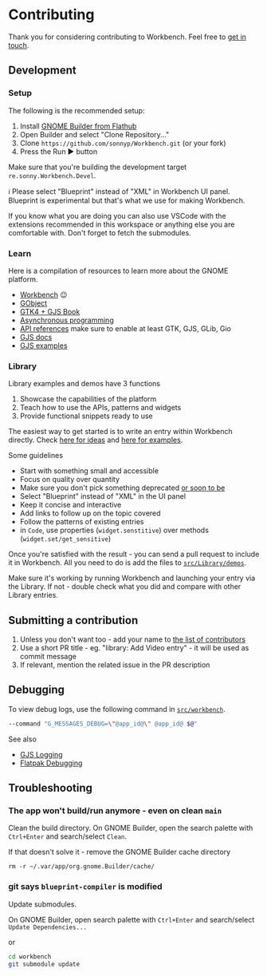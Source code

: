 # Contributing

Thank you for considering contributing to Workbench. Feel free to [get in touch](https://matrix.to/#/%23workbench:gnome.org).

## Development

### Setup

The following is the recommended setup:

1. Install [GNOME Builder from Flathub](https://flathub.org/apps/details/org.gnome.Builder)
2. Open Builder and select "Clone Repository..."
3. Clone `https://github.com/sonnyp/Workbench.git` (or your fork)
4. Press the Run ▶ button

Make sure that you're building the development target `re.sonny.Workbench.Devel`.

ℹ️ Please select "Blueprint" instead of "XML" in Workbench UI panel. Blueprint is experimental but that's what we use for making Workbench.

If you know what you are doing you can also use VSCode with the extensions recommended in this workspace or anything else you are comfortable with. Don't forget to fetch the submodules.

### Learn

Here is a compilation of resources to learn more about the GNOME platform.

* [Workbench](https://github.com/sonnyp/Workbench) 😉
* [GObject](https://gjs.guide/guides/gobject/basics.html#gobject-construction)
* [GTK4 + GJS Book](https://rmnvgr.gitlab.io/gtk4-gjs-book/)
* [Asynchronous programming](https://gjs.guide/guides/gjs/asynchronous-programming.html#the-main-loop)
* [API references](https://gjs-docs.gnome.org/) make sure to enable at least GTK, GJS, GLib, Gio
* [GJS docs](https://gitlab.gnome.org/GNOME/gjs/-/tree/master/doc)
* [GJS examples](https://gitlab.gnome.org/GNOME/gjs/-/tree/master/examples)

### Library

Library examples and demos have 3 functions

1. Showcase the capabilities of the platform
2. Teach how to use the APIs, patterns and widgets
3. Provide functional snippets ready to use

The easiest way to get started is to write an entry within Workbench directly. Check [here for ideas](https://github.com/sonnyp/Workbench/issues/69) and [here for examples](https://github.com/sonnyp/Workbench/issues?q=label%3A%22Library+%F0%9F%93%9A%EF%B8%8F%22).

Some guidelines

* Start with something small and accessible
* Focus on quality over quantity
* Make sure you don't pick something deprecated [or soon to be](https://docs.gtk.org/gtk4/#classes)
* Select "Blueprint" instead of "XML" in the UI panel
* Keep it concise and interactive
* Add links to follow up on the topic covered
* Follow the patterns of existing entries
* in `Code`, use properties (`widget.senstitive`) over methods (`widget.set/get_sensitive`)

Once you're satisfied with the result - you can send a pull request to include it in Workbench. All you need to do is add the files to [`src/Library/demos`](./src/Library/demos).

Make sure it's working by running Workbench and launching your entry via the Library. If not - double check what you did and compare with other Library entries.

## Submitting a contribution

1. Unless you don't want too - add your name to [the list of contributors](./src/about.js)
2. Use a short PR title - eg. "library: Add Video entry" - it will be used as commit message
3. If relevant, mention the related issue in the PR description

## Debugging

To view debug logs, use the following command in [`src/workbench`](../src/workbench).

```sh
--command "G_MESSAGES_DEBUG=\"@app_id@\" @app_id@ $@"
```

See also

* [GJS Logging](https://gitlab.gnome.org/GNOME/gjs/-/blob/master/doc/Logging.md)
* [Flatpak Debugging](https://docs.flatpak.org/en/latest/debugging.html)

<!--
## Translation

If you'd like to help translating Workbench into your language, please head over to [Weblate](https://hosted.weblate.org/engage/workbench/).

<a href="https://hosted.weblate.org/engage/workbench/">
  <img src="https://hosted.weblate.org/widgets/workbench/-/workbench/multi-auto.svg" alt="Translation status" />
</a>

Thank you for your help!
-->

## Troubleshooting

### The app won't build/run anymore - even on clean `main`

Clean the build directory. On GNOME Builder, open the search palette with `Ctrl+Enter` and search/select `Clean`.

If that doesn't solve it - remove the GNOME Builder cache directory

```
rm -r ~/.var/app/org.gnome.Builder/cache/
```

### git says `blueprint-compiler` is modified

Update submodules.

On GNOME Builder, open search palette with `Ctrl+Enter` and search/select `Update Dependencies...`

or

```sh
cd workbench
git submodule update
```
